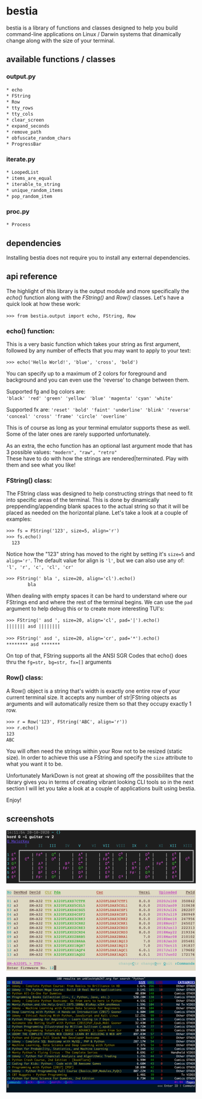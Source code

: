 # bestia
bestia is a library of functions and classes designed to help you build command-line applications on Linux / Darwin systems that dinamically change along with the size of your terminal.


## available functions / classes

### output.py

```
* echo
* FString
* Row
* tty_rows
* tty_cols
* clear_screen
* expand_seconds
* remove_path
* obfuscate_random_chars
* ProgressBar
```

### iterate.py

```
* LoopedList
* items_are_equal
* iterable_to_string
* unique_random_items
* pop_random_item
```

### proc.py

```
* Process
```



## dependencies
Installing bestia does not require you to install any external dependencies.


## api reference

The highlight of this library is the output module and more specifically the _echo()_ function along with the *FString()* and _Row()_ classes. Let's have a quick look at how these work:

`>>> from bestia.output import echo, FString, Row `


### echo() function:

This is a very basic function which takes your string as first argument, followed by any number of effects that you may want to apply to your text:

```
>>> echo('Hello World!', 'blue', 'cross', 'bold')
```

You can specify up to a maximum of 2 colors for foreground and background and you can even use the 'reverse' to change between them.



Supported fg and bg colors are:  
`'black' 'red' 'green' 'yellow' 'blue' 'magenta' 'cyan' 'white'`  


Supported fx are: `'reset' 'bold' 'faint' 'underline' 'blink' 'reverse' 'conceal' 'cross' 'frame' 'circle' 'overline'`  

This is of course as long as your terminal emulator supports these as well. Some of the later ones are rarely supported unfortunately.

As an extra, the echo function has an optional last argument mode that has 3 possible values: 
`"modern", "raw", "retro"`  
These have to do with how the strings are rendered|terminated. Play with them and see what you like!



### FString() class:

The FString class was designed to help constructing strings that need to fit into specific areas of the terminal. This is done by dinamically preppending/appending blank spaces to the actual string so that it will be placed as needed on the horizontal plane. Let's take a look at a couple of examples:

```
>>> fs = FString('123', size=5, align='r')
>>> fs.echo()
  123
```

Notice how the "123" string has moved to the right by setting it's `size=5` and `align='r'`. The default value for align is `'l'`, but we can also use any of: `'l', 'r', 'c', 'cl', 'cr'`

```
>>> FString(' bla ', size=20, align='cl').echo()
        bla         
```

When dealing with empty spaces it can be hard to understand where our FStrings end and where the rest of the terminal begins. We can use the `pad` argument to help debug this or to create more interesting TUI's:

```
>>> FString(' asd ', size=20, align='cl', pad='|').echo()
||||||| asd ||||||||

>>> FString(' asd ', size=20, align='cr', pad='*').echo()
******** asd *******
```

On top of that, FString supports all the ANSI SGR Codes that echo() does thru the `fg=str, bg=str, fx=[]` arguments


### Row() class:

A Row() object is a string that's width is exactly one entire row of your current terminal size. It accepts any number of str|FString objects as arguments and will automatically resize them so that they occupy exactly 1 row.

```
>>> r = Row('123', FString('ABC', align='r'))
>>> r.echo()
123                                                                                                                  ABC
```

You will often need the strings within your Row not to be resized (static size). In order to achieve this use a FString and specify the `size` attribute to what you want it to be. 


Unfortunately MarkDown is not great at showing off the possibilites that the library gives you in terms of creating vibrant looking CLI tools so in the next section I will let you take a look at a couple of applications built using bestia.

Enjoy!


## screenshots


![](resources/k.png)

![](resources/r.png)

![](resources/th.png)

